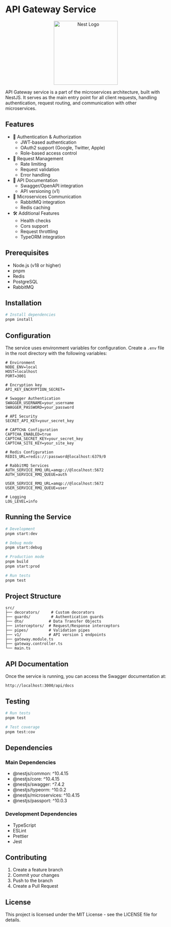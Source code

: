 # API Gateway Service

<p align="center">
  <a href="http://nestjs.com/" target="blank"><img src="https://nestjs.com/img/logo-small.svg" width="200" alt="Nest Logo" /></a>
</p>

API Gateway service is a part of the microservices architecture, built with NestJS. It serves as the main entry point for all client requests, handling authentication, request routing, and communication with other microservices.

## Features

- 🔐 Authentication & Authorization
  - JWT-based authentication
  - OAuth2 support (Google, Twitter, Apple)
  - Role-based access control
- 🚦 Request Management
  - Rate limiting
  - Request validation
  - Error handling
- 📝 API Documentation
  - Swagger/OpenAPI integration
  - API versioning (v1)
- 🔄 Microservices Communication
  - RabbitMQ integration
  - Redis caching
- 🛠 Additional Features
  - Health checks
  - Cors support
  - Request throttling
  - TypeORM integration

## Prerequisites

- Node.js (v18 or higher)
- pnpm
- Redis
- PostgreSQL
- RabbitMQ

## Installation

```bash
# Install dependencies
pnpm install
```

## Configuration

The service uses environment variables for configuration. Create a `.env` file in the root directory with the following variables:

```env
# Environment
NODE_ENV=local
HOST=localhost
PORT=3001

# Encryption key
API_KEY_ENCRYPTION_SECRET=

# Swagger Authentication
SWAGGER_USERNAME=your_username
SWAGGER_PASSWORD=your_password

# API Security
SECRET_API_KEY=your_secret_key

# CAPTCHA Configuration
CAPTCHA_ENABLED=true
CAPTCHA_SECRET_KEY=your_secret_key
CAPTCHA_SITE_KEY=your_site_key

# Redis Configuration
REDIS_URL=redis://:password@localhost:6379/0

# RabbitMQ Services
AUTH_SERVICE_RMQ_URL=amqp://@localhost:5672
AUTH_SERVICE_RMQ_QUEUE=auth

USER_SERVICE_RMQ_URL=amqp://@localhost:5672
USER_SERVICE_RMQ_QUEUE=user

# Logging
LOG_LEVEL=info
```

## Running the Service

```bash
# Development
pnpm start:dev

# Debug mode
pnpm start:debug

# Production mode
pnpm build
pnpm start:prod

# Run tests
pnpm test
```

## Project Structure

```
src/
├── decorators/     # Custom decorators
├── guards/         # Authentication guards
├── dto/           # Data Transfer Objects
├── interceptors/  # Request/Response interceptors
├── pipes/         # Validation pipes
├── v1/            # API version 1 endpoints
├── gateway.module.ts
├── gateway.controller.ts
└── main.ts
```

## API Documentation

Once the service is running, you can access the Swagger documentation at:

```
http://localhost:3000/api/docs
```

## Testing

```bash
# Run tests
pnpm test

# Test coverage
pnpm test:cov
```

## Dependencies

### Main Dependencies

- @nestjs/common: ^10.4.15
- @nestjs/core: ^10.4.15
- @nestjs/swagger: ^7.4.2
- @nestjs/typeorm: ^10.0.2
- @nestjs/microservices: ^10.4.15
- @nestjs/passport: ^10.0.3

### Development Dependencies

- TypeScript
- ESLint
- Prettier
- Jest

## Contributing

1. Create a feature branch
2. Commit your changes
3. Push to the branch
4. Create a Pull Request

## License

This project is licensed under the MIT License - see the LICENSE file for details.
